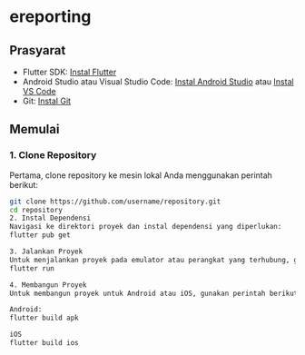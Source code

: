 # ereporting
## Prasyarat
- Flutter SDK: [Instal Flutter](https://flutter.dev/docs/get-started/install)
- Android Studio atau Visual Studio Code: [Instal Android Studio](https://developer.android.com/studio) atau [Instal VS Code](https://code.visualstudio.com/)
- Git: [Instal Git](https://git-scm.com/)

## Memulai

### 1. Clone Repository
Pertama, clone repository ke mesin lokal Anda menggunakan perintah berikut:
```sh
git clone https://github.com/username/repository.git
cd repository
2. Instal Dependensi
Navigasi ke direktori proyek dan instal dependensi yang diperlukan:
flutter pub get

3. Jalankan Proyek
Untuk menjalankan proyek pada emulator atau perangkat yang terhubung, gunakan perintah berikut:
flutter run

4. Membangun Proyek
Untuk membangun proyek untuk Android atau iOS, gunakan perintah berikut:

Android:
flutter build apk

iOS
flutter build ios
